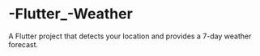 # -Flutter_-Weather
A Flutter project that detects your location and provides a 7-day weather forecast.
